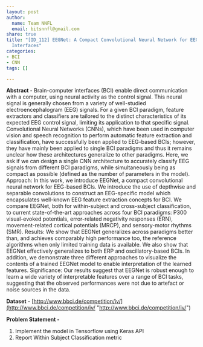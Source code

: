 ```yaml
---
layout: post
author:
  name: Team NNFL
  email: bitsnnfl@gmail.com
share: true
title: "[ID_112] EEGNet: A Compact Convolutional Neural Network for EEG-based Brain-Computer
  Interfaces"
categories:
- BCI
- CNN
tags: []

---
```

**Abstract -** Brain-computer interfaces (BCI) enable direct communication with a computer, using neural activity as the control signal. This neural signal is generally chosen from a variety of well-studied electroencephalogram (EEG) signals. For a given BCI paradigm, feature extractors and classifiers are tailored to the distinct characteristics of its expected EEG control signal, limiting its application to that specific signal. Convolutional Neural Networks (CNNs), which have been used in computer vision and speech recognition to perform automatic feature extraction and classification, have successfully been applied to EEG-based BCIs; however, they have mainly been applied to single BCI paradigms and thus it remains unclear how these architectures generalize to other paradigms. Here, we ask if we can design a single CNN architecture to accurately classify EEG signals from different BCI paradigms, while simultaneously being as compact as possible (defined as the number of parameters in the model). Approach: In this work, we introduce EEGNet, a compact convolutional neural network for EEG-based BCIs. We introduce the use of depthwise and separable convolutions to construct an EEG-specific model which encapsulates well-known EEG feature extraction concepts for BCI. We compare EEGNet, both for within-subject and cross-subject classification, to current state-of-the-art approaches across four BCI paradigms: P300 visual-evoked potentials, error-related negativity responses (ERN), movement-related cortical potentials (MRCP), and sensory-motor rhythms (SMR). Results: We show that EEGNet generalizes across paradigms better than, and achieves comparably high performance too, the reference algorithms when only limited training data is available. We also show that EEGNet effectively generalizes to both ERP and oscillatory-based BCIs. In addition, we demonstrate three different approaches to visualize the contents of a trained EEGNet model to enable interpretation of the learned features. Significance: Our results suggest that EEGNet is robust enough to learn a wide variety of interpretable features over a range of BCI tasks, suggesting that the observed performances were not due to artefact or noise sources in the data.

**Dataset** - [http://www.bbci.de/competition/iv/](http://www.bbci.de/competition/iv/ "http://www.bbci.de/competition/iv/")

**Problem Statement -** 

1. Implement the model in Tensorflow using Keras API
2. Report Within Subject Classification metric